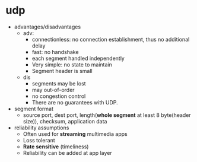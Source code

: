
# udp

- advantages/disadvantages
    - adv:
        - connectionless: no connection establishment, thus no additional delay
        - fast: no handshake
        - each segment handled independently
        - Very simple: no state to maintain
        - Segment header is small
    - dis
        - segments may be lost
        - may out-of-order
        - no congestion control
        - There are no guarantees with UDP.
- segment format
    - source port, dest port, length(**whole segment** at least 8 byte(header size)), checksum, application data
- reliability assumptions
    - Often used for **streaming** multimedia apps 
    - Loss tolerant
    - **Rate sensitive** (timeliness)
    - Reliability can be added at app layer


